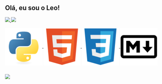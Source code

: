 ## Olá, eu sou o Leo!

<div>
  <a href="https://github.com/LeonardoCAmorim">
  <img height="150em" src="https://github-readme-stats-eight-theta.vercel.app/api?username=LeonardoCAmorim&show_icons=true&theme=blue-green&include_all_commits=true&count_private=true"/>
  <img height="150em" src="https://github-readme-stats-eight-theta.vercel.app/api/top-langs/?username=LeonardoCAmorim&layout=compact&langs_count=8&theme=blue-green"/>
</div>

<div style="display: inline_block"><br>
  <img align="center" alt="Leo-Python" height="123,75" widht="135" src="https://raw.githubusercontent.com/devicons/devicon/master/icons/python/python-original.svg">
  <img align="center" alt="Leo-HTML" height="123,75" widht="135" src="https://raw.githubusercontent.com/devicons/devicon/master/icons/html5/html5-original.svg">
  <img align="center" alt="Leo-CSS" height="123,75" widht="135" src="https://raw.githubusercontent.com/devicons/devicon/master/icons/css3/css3-original.svg">
  <img align="center" alt="Leo-Markdown" height="123,75" widht="135" src="https://raw.githubusercontent.com/devicons/devicon/master/icons/markdown/markdown-original.svg">
</div>

##

<div>
  <a href = "mailto:leonardocarioniamorim@gmail.com"><img src="https://img.shields.io/badge/-Gmail-%23333?style=for-the-badge&logo=gmail&logoColor=red" target="_blank"></a>
</div>
